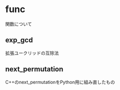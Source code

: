 # func

関数について

## exp_gcd

拡張ユークリッドの互除法

## next_permutation

C++のnext_permutationをPython用に組み直したもの
